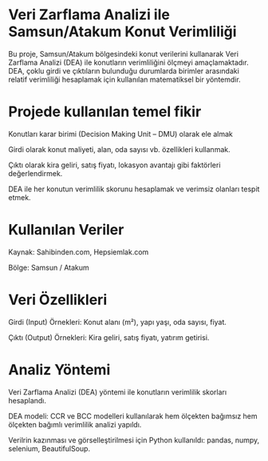# Veri Zarflama Analizi ile Samsun/Atakum Konut Verimliliği

Bu proje, Samsun/Atakum bölgesindeki konut verilerini kullanarak Veri Zarflama Analizi (DEA) ile konutların verimliliğini ölçmeyi amaçlamaktadır. DEA, çoklu girdi ve çıktıların bulunduğu durumlarda birimler arasındaki relatif verimliliği hesaplamak için kullanılan matematiksel bir yöntemdir.

# Projede kullanılan temel fikir

Konutları karar birimi (Decision Making Unit – DMU) olarak ele almak

Girdi olarak konut maliyeti, alan, oda sayısı vb. özellikleri kullanmak.

Çıktı olarak kira geliri, satış fiyatı, lokasyon avantajı gibi faktörleri değerlendirmek.

DEA ile her konutun verimlilik skorunu hesaplamak ve verimsiz olanları tespit etmek.

# Kullanılan Veriler

Kaynak: Sahibinden.com, Hepsiemlak.com

Bölge: Samsun / Atakum

# Veri Özellikleri

Girdi (Input) Örnekleri: Konut alanı (m²), yapı yaşı, oda sayısı, fiyat.

Çıktı (Output) Örnekleri: Kira geliri, satış fiyatı, yatırım getirisi.

# Analiz Yöntemi

Veri Zarflama Analizi (DEA) yöntemi ile konutların verimlilik skorları hesaplandı.

DEA modeli: CCR ve BCC modelleri kullanılarak hem ölçekten bağımsız hem ölçekten bağımlı verimlilik analizi yapıldı.

Verilrin kazınması ve görselleştirilmesi için Python kullanıldı: pandas, numpy, selenium, BeautifulSoup.
